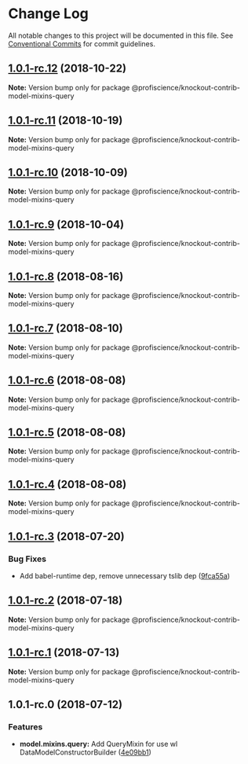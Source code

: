 # Change Log

All notable changes to this project will be documented in this file.
See [Conventional Commits](https://conventionalcommits.org) for commit guidelines.

## [1.0.1-rc.12](https://github.com/Profiscience/knockout-contrib/compare/@profiscience/knockout-contrib-model-mixins-query@1.0.1-rc.11...@profiscience/knockout-contrib-model-mixins-query@1.0.1-rc.12) (2018-10-22)

**Note:** Version bump only for package @profiscience/knockout-contrib-model-mixins-query

## [1.0.1-rc.11](https://github.com/Profiscience/knockout-contrib/compare/@profiscience/knockout-contrib-model-mixins-query@1.0.1-rc.10...@profiscience/knockout-contrib-model-mixins-query@1.0.1-rc.11) (2018-10-19)

**Note:** Version bump only for package @profiscience/knockout-contrib-model-mixins-query

## [1.0.1-rc.10](https://github.com/Profiscience/knockout-contrib/compare/@profiscience/knockout-contrib-model-mixins-query@1.0.1-rc.9...@profiscience/knockout-contrib-model-mixins-query@1.0.1-rc.10) (2018-10-09)

**Note:** Version bump only for package @profiscience/knockout-contrib-model-mixins-query

<a name="1.0.1-rc.9"></a>

## [1.0.1-rc.9](https://github.com/Profiscience/knockout-contrib/compare/@profiscience/knockout-contrib-model-mixins-query@1.0.1-rc.8...@profiscience/knockout-contrib-model-mixins-query@1.0.1-rc.9) (2018-10-04)

**Note:** Version bump only for package @profiscience/knockout-contrib-model-mixins-query

<a name="1.0.1-rc.8"></a>

## [1.0.1-rc.8](https://github.com/Profiscience/knockout-contrib/compare/@profiscience/knockout-contrib-model-mixins-query@1.0.1-rc.7...@profiscience/knockout-contrib-model-mixins-query@1.0.1-rc.8) (2018-08-16)

**Note:** Version bump only for package @profiscience/knockout-contrib-model-mixins-query

<a name="1.0.1-rc.7"></a>

## [1.0.1-rc.7](https://github.com/Profiscience/knockout-contrib/compare/@profiscience/knockout-contrib-model-mixins-query@1.0.1-rc.6...@profiscience/knockout-contrib-model-mixins-query@1.0.1-rc.7) (2018-08-10)

**Note:** Version bump only for package @profiscience/knockout-contrib-model-mixins-query

<a name="1.0.1-rc.6"></a>

## [1.0.1-rc.6](https://github.com/Profiscience/knockout-contrib/compare/@profiscience/knockout-contrib-model-mixins-query@1.0.1-rc.5...@profiscience/knockout-contrib-model-mixins-query@1.0.1-rc.6) (2018-08-08)

**Note:** Version bump only for package @profiscience/knockout-contrib-model-mixins-query

<a name="1.0.1-rc.5"></a>

## [1.0.1-rc.5](https://github.com/Profiscience/knockout-contrib/compare/@profiscience/knockout-contrib-model-mixins-query@1.0.1-rc.4...@profiscience/knockout-contrib-model-mixins-query@1.0.1-rc.5) (2018-08-08)

**Note:** Version bump only for package @profiscience/knockout-contrib-model-mixins-query

<a name="1.0.1-rc.4"></a>

## [1.0.1-rc.4](https://github.com/Profiscience/knockout-contrib/compare/@profiscience/knockout-contrib-model-mixins-query@1.0.1-rc.3...@profiscience/knockout-contrib-model-mixins-query@1.0.1-rc.4) (2018-08-08)

**Note:** Version bump only for package @profiscience/knockout-contrib-model-mixins-query

<a name="1.0.1-rc.3"></a>

## [1.0.1-rc.3](https://github.com/Profiscience/knockout-contrib/compare/@profiscience/knockout-contrib-model-mixins-query@1.0.1-rc.2...@profiscience/knockout-contrib-model-mixins-query@1.0.1-rc.3) (2018-07-20)

### Bug Fixes

- Add babel-runtime dep, remove unnecessary tslib dep ([9fca55a](https://github.com/Profiscience/knockout-contrib/commit/9fca55a))

<a name="1.0.1-rc.2"></a>

## [1.0.1-rc.2](https://github.com/Profiscience/knockout-contrib/compare/@profiscience/knockout-contrib-model-mixins-query@1.0.1-rc.1...@profiscience/knockout-contrib-model-mixins-query@1.0.1-rc.2) (2018-07-18)

**Note:** Version bump only for package @profiscience/knockout-contrib-model-mixins-query

<a name="1.0.1-rc.1"></a>

## [1.0.1-rc.1](https://github.com/Profiscience/knockout-contrib/compare/@profiscience/knockout-contrib-model-mixins-query@1.0.1-rc.0...@profiscience/knockout-contrib-model-mixins-query@1.0.1-rc.1) (2018-07-13)

**Note:** Version bump only for package @profiscience/knockout-contrib-model-mixins-query

<a name="1.0.1-rc.0"></a>

## 1.0.1-rc.0 (2018-07-12)

### Features

- **model.mixins.query:** Add QueryMixin for use wl DataModelConstructorBuilder ([4e09bb1](https://github.com/Profiscience/knockout-contrib/commit/4e09bb1))
